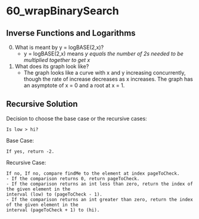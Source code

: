 # 60_wrapBinarySearch
## Inverse Functions and Logarithms
0. What is meant by y = logBASE(2,x)?
   - y = logBASE(2,x) means *y equals the number of 2s needed to be multiplied together to get x*
1. What does its graph look like?
   - The graph looks like a curve with x and y increasing concurrently, though the rate of increase decreases as x increases. The graph has an asymptote of x = 0 and a root at x = 1. 
## Recursive Solution
Decision to choose the base case or the recursive cases:
```
Is low > hi?
```
Base Case:
```
If yes, return -2.
```
Recursive Case:
```
If no, If no, compare findMe to the element at index pageToCheck.
- If the comparison returns 0, return pageToCheck.
- If the comparison returns an int less than zero, return the index of the given element in the 
interval (low) to (pageToCheck - 1).
- If the comparison returns an int greater than zero, return the index of the given element in the 
interval (pageToCheck + 1) to (hi).
```
